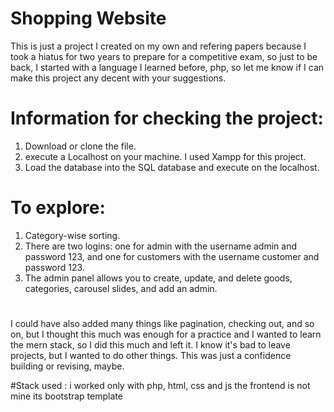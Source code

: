 
# Shopping Website

This is just a project I created on my own and refering papers because I took a hiatus for two years to prepare for a competitive exam, so just to be back, I started with a language I learned before, php, so let me know if I can make this project any decent with your suggestions. 

# Information for checking the project:
1) Download or clone the file. 
2) execute a Localhost on your machine. I used Xampp for this project. 
3) Load the database into the SQL database and execute on the localhost. 



# To explore: 
1) Category-wise sorting.
2) There are two logins: one for admin with the username admin and password 123, and one for customers with the username customer and password 123.
3) The admin panel allows you to create, update, and delete goods, categories, carousel slides, and add an admin.


#
I could have also added many things like pagination, checking out, and so on, but I thought this much was enough for a practice and I wanted to learn the mern stack, so I did this much and left it. I know it's bad to leave projects, but I wanted to do other things. This was just a confidence building or revising, maybe.


#Stack used : i worked only with php, html, css and js the frontend is not mine its bootstrap template



